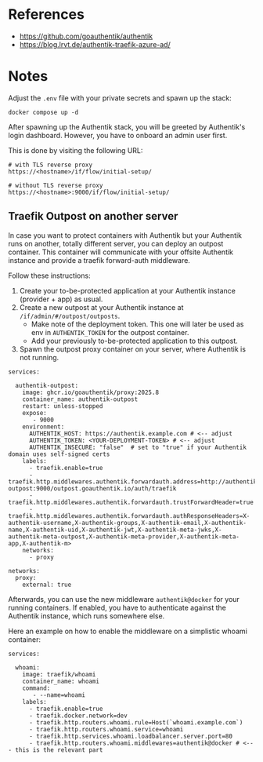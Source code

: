# References

- https://github.com/goauthentik/authentik
- https://blog.lrvt.de/authentik-traefik-azure-ad/

# Notes

Adjust the `.env` file with your private secrets and spawn up the stack:

````
docker compose up -d
````

After spawning up the Authentik stack, you will be greeted by Authentik's login dashboard. However, you have to onboard an admin user first. 

This is done by visiting the following URL: 

````
# with TLS reverse proxy
https://<hostname>/if/flow/initial-setup/

# without TLS reverse proxy
https://<hostname>:9000/if/flow/initial-setup/
````

## Traefik Outpost on another server

In case you want to protect containers with Authentik but your Authentik runs on another, totally different server, you can deploy an outpost container. This container will communicate with your offsite Authentik instance and provide a traefik forward-auth middleware.

Follow these instructions:

1. Create your to-be-protected application at your Authentik instance (provider + app) as usual.
2. Create a new outpost at your Authentik instance at `/if/admin/#/outpost/outposts`.
    - Make note of the deployment token. This one will later be used as env in `AUTHENTIK_TOKEN` for the outpost container.
    - Add your previously to-be-protected application to this outpost.
4. Spawn the outpost proxy container on your server, where Authentik is not running.

````
services:

  authentik-outpost:
    image: ghcr.io/goauthentik/proxy:2025.8
    container_name: authentik-outpost
    restart: unless-stopped
    expose:
       - 9000
    environment:
      AUTHENTIK_HOST: https://authentik.example.com # <-- adjust
      AUTHENTIK_TOKEN: <YOUR-DEPLOYMENT-TOKEN> # <-- adjust
      AUTHENTIK_INSECURE: "false"  # set to "true" if your Authentik domain uses self-signed certs
    labels:
      - traefik.enable=true
      - traefik.http.middlewares.authentik.forwardauth.address=http://authentik-outpost:9000/outpost.goauthentik.io/auth/traefik
      - traefik.http.middlewares.authentik.forwardauth.trustForwardHeader=true
      - traefik.http.middlewares.authentik.forwardauth.authResponseHeaders=X-authentik-username,X-authentik-groups,X-authentik-email,X-authentik-name,X-authentik-uid,X-authentik-jwt,X-authentik-meta-jwks,X-authentik-meta-outpost,X-authentik-meta-provider,X-authentik-meta-app,X-authentik-m>
    networks:
      - proxy

networks:
  proxy:
    external: true
````

Afterwards, you can use the new middleware `authentik@docker` for your running containers. If enabled, you have to authenticate against the Authentik instance, which runs somewhere else. 

Here an example on how to enable the middleware on a simplistic whoami container:

````
services:

  whoami:
    image: traefik/whoami
    container_name: whoami
    command:
       - --name=whoami
    labels:
      - traefik.enable=true
      - traefik.docker.network=dev
      - traefik.http.routers.whoami.rule=Host(`whoami.example.com`)
      - traefik.http.routers.whoami.service=whoami
      - traefik.http.services.whoami.loadbalancer.server.port=80
      - traefik.http.routers.whoami.middlewares=authentik@docker # <--- this is the relevant part
````
